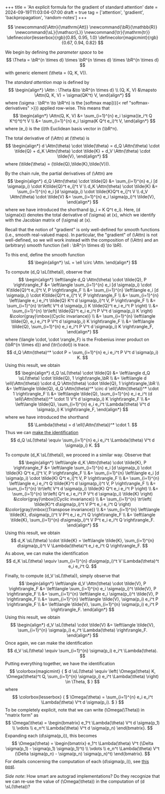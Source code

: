+++
title = 'An explicit formula for the gradient of standard attention'
date = 2024-09-19T11:03:04-07:00
draft = true
tag = ['attention', 'gradient', 'backpropagation', 'random-notes']
+++

$$
    \newcommand{\Attn}{\mathrm{Att}}
    \newcommand{\bR}{\mathbb{R}}
    \newcommand{\sL}{\mathscr{L}}
    \newcommand{\tr}{\mathrm{tr}}
    \definecolor{lesserbox}{rgb}{0.85, 0.95, 1.0}
    \definecolor{magicmint}{rgb}{0.67, 0.94, 0.82}
$$

We begin by defining the *parameter space* to be
$$
    \Theta = \bR^{n \times d} \times \bR^{n \times d} \times \bR^{n \times d}
$$
with generic element \(\theta = (Q, K, V)\).

The *standard attention map* is defined by
$$
\begin{align*}
    \Attn : \Theta &\to \bR^{n \times d} \\
    (Q, K, V) &\mapsto \Attn(Q, K, V) = \sigma(QK^t) V,
\end{align*}
$$
where \(\sigma : \bR^n \to \bR^n\) is the [softmax map]({{< ref "softmax-derivatives" >}})
applied row-wise.  This means that
$$
\begin{align*}
    \Attn(Q, K, V) &= \sum_{i=1}^{n} e_i \sigma((e_i^t Q K^t)^t)^t V \\
    &= \sum_{i=1}^{n} e_i \sigma(K Q^t e_i)^t V,
\end{align*}
$$
where \(e_i\) is the \(i\)th Euclidean basis vector in \(\bR^n\).

The total derivative of \(\Attn\) at \(\theta\) is
$$
\begin{align*}
    d \Attn(\theta) \cdot \tilde{\theta} =
    d_Q \Attn(\theta) \cdot \tilde{Q} +
    d_K \Attn(\theta) \cdot \tilde{K} +
    d_V \Attn(\theta) \cdot \tilde{V},
\end{align*}
$$
where \(\tilde{\theta} = (\tilde{Q},\tilde{K},\tilde{V})\).

By the chain rule, the partial derivatives of \(\Attn\) are
$$
\begin{align*}
    d_Q \Attn(\theta) \cdot \tilde{Q}
    &= \sum_{i=1}^{n} e_i [d \sigma(p_i) \cdot K\tilde{Q}^t e_i]^t V \\
    d_K \Attn(\theta) \cdot \tilde{K}
    &= \sum_{i=1}^{n} e_i [d \sigma(p_i) \cdot \tilde{K}Q^t e_i]^t V \\
    d_V \Attn(\theta) \cdot \tilde{V}
    &= \sum_{i=1}^{n} e_i \sigma(p_i)^t \tilde{V},
\end{align*}
$$
where we have introduced the shorthand \(p_i = K Q^t e_i\).  Here, \(d \sigma(x)\) denotes the total derivative of
\(\sigma\) at \(x\), which we identify with the Jacobian matrix of \(\sigma\) at \(x\).

Recall that the notion of "gradient" is only well-defined for smooth
functions (i.e., smooth real-valued maps).  In particular, the "gradient" of \(\Attn\) is
not well-defined, so we will work instead with the composition of \(\Attn\) and
an (arbitrary) smooth function \(\ell : \bR^{n \times d} \to \bR\).

To this end, define the smooth function
$$
\begin{align*}
    \sL = \ell \circ \Attn.
\end{align*}
$$

To compute \(d_Q \sL(\theta)\), observe that
$$
\begin{align*}
    \left\langle d_Q \Attn(\theta) \cdot \tilde{Q}, P \right\rangle_F
    &= \left\langle \sum_{i=1}^{n} e_i [d \sigma(p_i) \cdot K\tilde{Q}^t e_i]^t V, P \right\rangle_F \\
    &= \sum_{i=1}^{n} \left\langle e_i [d \sigma(p_i) \cdot K\tilde{Q}^t e_i]^t V, P \right\rangle_F \\
    &= \sum_{i=1}^{n} \left\langle e_i e_i^t \tilde{Q} K^t d \sigma(p_i)^t V, P \right\rangle_F \\
    &= \sum_{i=1}^{n} \tr\left( V^t d \sigma(p_i) K \tilde{Q}^t e_i e_i^t P \right) \\
    &= \sum_{i=1}^{n} \tr\left( \tilde{Q}^t e_i e_i^t P V^t d \sigma(p_i) K \right) &\color{gray}\mbox{(Cyclic invariance)} \\
    &= \sum_{i=1}^{n} \left\langle \tilde{Q}, e_i e_i^t P V^t d \sigma(p_i) K \right\rangle_F \\
    &= \left\langle \tilde{Q}, \sum_{i=1}^{n} e_i e_i^t P V^t d \sigma(p_i) K \right\rangle_F,
\end{align*}
$$
where \(\langle \cdot, \cdot \rangle_F\) is the Frobenius inner product on \(\bR^{n \times d}\)
and \(\tr(\cdot)\) is trace.
$$
    d_Q \Attn(\theta)^* \cdot P = \sum_{i=1}^{n} e_i e_i^t P V^t d \sigma(p_i) K.
$$
Using this result, we obtain
$$
\begin{align*}
    d_Q \sL(\theta) \cdot \tilde{Q}
    &= \left\langle d_Q \sL(\theta) \cdot \tilde{Q}, 1 \right\rangle_\bR \\
    &= \left\langle d \ell(\Attn(\theta)) \cdot d_Q \Attn(\theta) \cdot \tilde{Q}, 1 \right\rangle_\bR \\
    &= \left\langle \tilde{Q}, d_Q \Attn(\theta)^* \circ d \ell(\Attn(\theta))^* \cdot 1 \right\rangle_F \\
    &= \left\langle \tilde{Q}, \sum_{i=1}^{n} e_i e_i^t (d \ell(\Attn(\theta))^* \cdot 1) V^t d \sigma(p_i) K \right\rangle_F \\
    &= \left\langle \tilde{Q}, \sum_{i=1}^{n} e_i e_i^t \Lambda(\theta) V^t d \sigma(p_i) K \right\rangle_F,
\end{align*}
$$
where we have introduced the shorthand
$$
    \Lambda(\theta) = d \ell(\Attn(\theta))^* \cdot 1.
$$
Thus we can [make the identification](https://en.wikipedia.org/wiki/Riesz_representation_theorem)
$$
    d_Q \sL(\theta) \equiv \sum_{i=1}^{n} e_i e_i^t \Lambda(\theta) V^t d \sigma(p_i) K.
$$

To compute \(d_K \sL(\theta)\), we proceed in a similar way.  Observe that
$$
\begin{align*}
    \left\langle d_K \Attn(\theta) \cdot \tilde{K}, P \right\rangle_F
    &= \left\langle \sum_{i=1}^{n} e_i [d \sigma(p_i) \cdot \tilde{K} Q^t e_i]^t V, P \right\rangle_F \\
    &= \sum_{i=1}^{n} \left\langle e_i [d \sigma(p_i) \cdot \tilde{K} Q^t e_i]^t V, P \right\rangle_F \\
    &= \sum_{i=1}^{n} \left\langle e_i e_i^t Q \tilde{K}^t d \sigma(p_i)^t V, P \right\rangle_F \\
    &= \sum_{i=1}^{n} \tr\left( V^t d \sigma(p_i) \tilde{K} Q^t e_i e_i^t P \right) \\
    &= \sum_{i=1}^{n} \tr\left( Q^t e_i e_i^t P V^t d \sigma(p_i) \tilde{K} \right) &\color{gray}\mbox{(Cyclic invariance)} \\
    &= \sum_{i=1}^{n} \tr\left( \tilde{K}^t d\sigma(p_i)^t V P^t e_i e_i^t Q \right) &\color{gray}\mbox{(Transpose invariance)} \\
    &= \sum_{i=1}^{n} \left\langle \tilde{K}, d\sigma(p_i)^t V P^t e_i e_i^t Q \right\rangle_F \\
    &= \left\langle \tilde{K}, \sum_{i=1}^{n} d\sigma(p_i)^t V P^t e_i e_i^t Q \right\rangle_F.
\end{align*}
$$
Using this result, we obtain
$$
    d_K \sL(\theta) \cdot \tilde{K} =
    \left\langle \tilde{K}, \sum_{i=1}^{n} d\sigma(p_i)^t V \Lambda(\theta)^t e_i e_i^t Q \right\rangle_F.
$$
As above, we can make the identification
$$
    d_K \sL(\theta) \equiv \sum_{i=1}^{n} d\sigma(p_i)^t V \Lambda(\theta)^t e_i e_i^t Q.
$$

Finally, to compute \(d_V \sL(\theta)\), simply observe that
$$
\begin{align*}
    \left\langle d_V \Attn(\theta) \cdot \tilde{V}, P \right\rangle_F
    &= \left\langle \sum_{i=1}^{n} e_i \sigma(p_i)^t \tilde{V}, P \right\rangle_F \\
    &= \sum_{i=1}^{n} \left\langle e_i \sigma(p_i)^t \tilde{V}, P \right\rangle_F \\
    &= \sum_{i=1}^{n} \left\langle \tilde{V}, \sigma(p_i) e_i^t P \right\rangle_F \\
    &= \left\langle \tilde{V}, \sum_{i=1}^{n} \sigma(p_i) e_i^t P \right\rangle_F.
\end{align*}
$$
Using this result, we obtain
$$
\begin{align*}
    d_V \sL(\theta) \cdot \tilde{V}
    &= \left\langle \tilde{V}, \sum_{i=1}^{n} \sigma(p_i) e_i^t \Lambda(\theta) \right\rangle_F.
\end{align*}
$$
Once again, we can make the identification
$$
    d_V \sL(\theta) \equiv \sum_{i=1}^{n} \sigma(p_i) e_i^t \Lambda(\theta).
$$
Putting everything together, we have the identification
$$
\colorbox{magicmint}
{
$
    d \sL(\theta) \equiv
    \left(
    \Omega(\theta) K,
    \Omega(\theta)^t Q,
    \sum_{i=1}^{n} \sigma(p_i) e_i^t \Lambda(\theta)
    \right) \in \Theta,
$
}
$$
where
$$
\colorbox{lesserbox}
{
$
    \Omega(\theta) = \sum_{i=1}^{n} e_i e_i^t \Lambda(\theta) V^t d \sigma(p_i).
$
}
$$
To be completely explicit, note that we can write \(\Omega(\Theta)\) in "matrix form" as
$$
    \Omega(\theta) =
    \begin{bmatrix}
    e_1^t \Lambda(\theta) V^t d \sigma(p_1) \\
    \vdots \\
    e_n^t \Lambda(\theta) V^t d \sigma(p_n)
    \end{bmatrix}.
$$
Expanding each \(d\sigma(p_i)\), this becomes
$$
    \Omega(\theta) =
    \begin{bmatrix}
    e_1^t \Lambda(\theta) V^t (\Delta \sigma(p_1) - \sigma(p_1) \sigma(p_1)^t) \\
    \vdots \\
    e_n^t \Lambda(\theta) V^t (\Delta \sigma(p_n) - \sigma(p_n) \sigma(p_n)^t)
    \end{bmatrix}.
$$
For details concerning the computation of each \(d\sigma(p_i)\), see [this post]().

_Side note_: How smart are autograd implementations?  Do they recognize that
we can re-use the value of \(\Omega(\theta)\) in the computation of
\(d \sL(\theta)\)?

